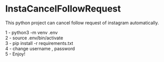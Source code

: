 # InstaCancelFollowRequest
This python project can cancel follow request of instagram automatically.

1 - python3 -m venv .env <br>
2 - source .env/bin/activate <br>
3 - pip install -r requirements.txt <br>
4 - change username , password <br>
5 - Enjoy! <br>
